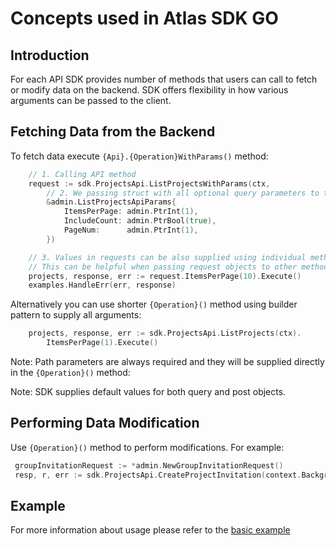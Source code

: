 # Concepts used in Atlas SDK GO

## Introduction

For each API SDK provides number of methods that users can call to fetch or modify data on the backend.
SDK offers flexibility in how various arguments can be passed to the client.

## Fetching Data from the Backend

To fetch data execute `{Api}.{Operation}WithParams()` method:

```go 
	// 1. Calling API method
	request := sdk.ProjectsApi.ListProjectsWithParams(ctx,
		// 2. We passing struct with all optional query parameters to the request
		&admin.ListProjectsApiParams{
			ItemsPerPage: admin.PtrInt(1),
			IncludeCount: admin.PtrBool(true),
			PageNum:      admin.PtrInt(1),
		})

	// 3. Values in requests can be also supplied using individual methods
	// This can be helpful when passing request objects to other methods. 
	projects, response, err := request.ItemsPerPage(10).Execute()
	examples.HandleErr(err, response)
```

Alternatively you can use shorter `{Operation}()` method using builder pattern to supply all arguments:

```go
    projects, response, err := sdk.ProjectsApi.ListProjects(ctx).
	    ItemsPerPage(1).Execute()
```

Note: Path parameters are always required and they will be supplied directly in the `{Operation}()` method:

Note: SDK supplies default values for both query and post objects.


## Performing Data Modification

 Use `{Operation}()` method to perform modifications. For example:


```go
 groupInvitationRequest := *admin.NewGroupInvitationRequest() 
 resp, r, err := sdk.ProjectsApi.CreateProjectInvitation(context.Background(), groupId, &groupInvitationRequest).Execute()
```

## Example

For more information about usage please refer to the [basic example](../examples/)

